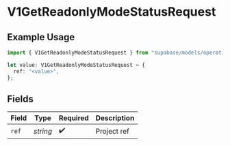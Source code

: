 # V1GetReadonlyModeStatusRequest

## Example Usage

```typescript
import { V1GetReadonlyModeStatusRequest } from "supabase/models/operations";

let value: V1GetReadonlyModeStatusRequest = {
  ref: "<value>",
};
```

## Fields

| Field              | Type               | Required           | Description        |
| ------------------ | ------------------ | ------------------ | ------------------ |
| `ref`              | *string*           | :heavy_check_mark: | Project ref        |